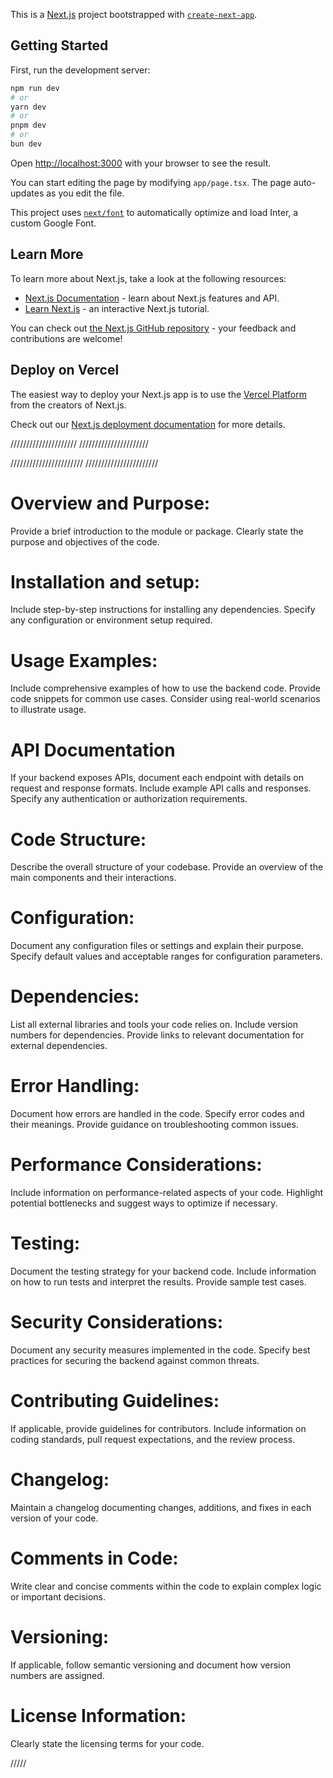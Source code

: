 This is a [Next.js](https://nextjs.org/) project bootstrapped with [`create-next-app`](https://github.com/vercel/next.js/tree/canary/packages/create-next-app).

## Getting Started

First, run the development server:

```bash
npm run dev
# or
yarn dev
# or
pnpm dev
# or
bun dev
```

Open [http://localhost:3000](http://localhost:3000) with your browser to see the result.

You can start editing the page by modifying `app/page.tsx`. The page auto-updates as you edit the file.

This project uses [`next/font`](https://nextjs.org/docs/basic-features/font-optimization) to automatically optimize and load Inter, a custom Google Font.

## Learn More

To learn more about Next.js, take a look at the following resources:

- [Next.js Documentation](https://nextjs.org/docs) - learn about Next.js features and API.
- [Learn Next.js](https://nextjs.org/learn) - an interactive Next.js tutorial.

You can check out [the Next.js GitHub repository](https://github.com/vercel/next.js/) - your feedback and contributions are welcome!

## Deploy on Vercel

The easiest way to deploy your Next.js app is to use the [Vercel Platform](https://vercel.com/new?utm_medium=default-template&filter=next.js&utm_source=create-next-app&utm_campaign=create-next-app-readme) from the creators of Next.js.

Check out our [Next.js deployment documentation](https://nextjs.org/docs/deployment) for more details.

/////////////////////
//////////////////////

///////////////////////
///////////////////////

# Overview and Purpose:
Provide a brief introduction to the module or package.
Clearly state the purpose and objectives of the code.


# Installation and setup: 

Include step-by-step instructions for installing any dependencies.
Specify any configuration or environment setup required.


# Usage Examples:

Include comprehensive examples of how to use the backend code.
Provide code snippets for common use cases.
Consider using real-world scenarios to illustrate usage.


# API Documentation

If your backend exposes APIs, document each endpoint with details on request and response formats.
Include example API calls and responses.
Specify any authentication or authorization requirements.

# Code Structure:

Describe the overall structure of your codebase.
Provide an overview of the main components and their interactions.

# Configuration:

Document any configuration files or settings and explain their purpose.
Specify default values and acceptable ranges for configuration parameters.

# Dependencies:

List all external libraries and tools your code relies on.
Include version numbers for dependencies.
Provide links to relevant documentation for external dependencies.

# Error Handling:

Document how errors are handled in the code.
Specify error codes and their meanings.
Provide guidance on troubleshooting common issues.

# Performance Considerations:

Include information on performance-related aspects of your code.
Highlight potential bottlenecks and suggest ways to optimize if necessary.

# Testing:

Document the testing strategy for your backend code.
Include information on how to run tests and interpret the results.
Provide sample test cases.

# Security Considerations:

Document any security measures implemented in the code.
Specify best practices for securing the backend against common threats.

# Contributing Guidelines:

If applicable, provide guidelines for contributors.
Include information on coding standards, pull request expectations, and the review process.

# Changelog:

Maintain a changelog documenting changes, additions, and fixes in each version of your code.

# Comments in Code:

Write clear and concise comments within the code to explain complex logic or important decisions.

# Versioning:

If applicable, follow semantic versioning and document how version numbers are assigned.

# License Information:

Clearly state the licensing terms for your code.

/////
